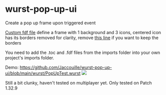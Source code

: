 # wurst-pop-up-ui
Create a pop up frame upon triggered event

[Custom fdf file](https://github.com/Jaccouille/wurst-pop-up-ui/blob/main/imports/PopUp.fdf) define a frame with 1 background and 3 icons, centered icon has its borders removed for clarity, remove [this line](https://github.com/Jaccouille/wurst-pop-up-ui/blob/main/imports/PopUp.fdf#L32) if you want to keep the borders

You need to add the .toc and .fdf files from the imports folder into your own project's imports folder.

Demo: https://github.com/Jaccouille/wurst-pop-up-ui/blob/main/wurst/PopUpTest.wurst
![](https://thumbs.gfycat.com/BlissfulLoathsomeHarvestmen-size_restricted.gif)

Still a bit clunky, haven't tested on multiplayer yet.
Only tested on Patch 1.32.9
